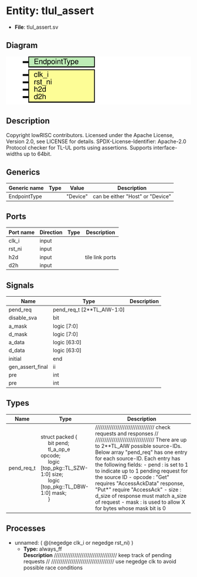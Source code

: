 # Entity: tlul_assert

- **File**: tlul_assert.sv
## Diagram

![Diagram](tlul_assert.svg "Diagram")
## Description

 Copyright lowRISC contributors.
 Licensed under the Apache License, Version 2.0, see LICENSE for details.
 SPDX-License-Identifier: Apache-2.0
 Protocol checker for TL-UL ports using assertions. Supports interface-widths
 up to 64bit.

## Generics

| Generic name | Type | Value    | Description                        |
| ------------ | ---- | -------- | ---------------------------------- |
| EndpointType |      | "Device" |  can be either "Host" or "Device"  |
## Ports

| Port name | Direction | Type | Description      |
| --------- | --------- | ---- | ---------------- |
| clk_i     | input     |      |                  |
| rst_ni    | input     |      |                  |
| h2d       | input     |      |  tile link ports |
| d2h       | input     |      |                  |
## Signals

| Name             | Type                       | Description |
| ---------------- | -------------------------- | ----------- |
| pend_req         | pend_req_t [2**TL_AIW-1:0] |             |
| disable_sva      | bit                        |             |
| a_mask           | logic [7:0]                |             |
| d_mask           | logic [7:0]                |             |
| a_data           | logic [63:0]               |             |
| d_data           | logic [63:0]               |             |
| initial          | end                        |             |
| gen_assert_final | ii                         |             |
| pre              | int                        |             |
| pre              | int                        |             |
## Types

| Name       | Type                                                                                                                                                                                                                                                                                                                                                               | Description                                                                                                                                                                                                                                                                                                                                                                                                                                                                                                                                   |
| ---------- | ------------------------------------------------------------------------------------------------------------------------------------------------------------------------------------------------------------------------------------------------------------------------------------------------------------------------------------------------------------------ | --------------------------------------------------------------------------------------------------------------------------------------------------------------------------------------------------------------------------------------------------------------------------------------------------------------------------------------------------------------------------------------------------------------------------------------------------------------------------------------------------------------------------------------------- |
| pend_req_t | struct packed {<br><span style="padding-left:20px">     bit                         pend;<br><span style="padding-left:20px">      tl_a_op_e                   opcode;<br><span style="padding-left:20px">     logic [top_pkg::TL_SZW-1:0] size;<br><span style="padding-left:20px">     logic [top_pkg::TL_DBW-1:0] mask;<br><span style="padding-left:20px">   } | ////////////////////////////////  check requests and responses // ////////////////////////////////  There are up to 2**TL_AIW possible source-IDs. Below array "pend_req" has one entry  for each source-ID. Each entry has the following fields:   - pend   : is set to 1 to indicate up to 1 pending request for the source ID   - opcode : "Get" requires "AccessAckData" response, "Put*" require "AccessAck"   - size   : d_size of response must match a_size of request   - mask   : is used to allow X for bytes whose mask bit is 0  |
## Processes
- unnamed: ( @(negedge clk_i or negedge rst_ni) )
  - **Type:** always_ff
</br>**Description**
//////////////////////////////////  keep track of pending requests // //////////////////////////////////  use negedge clk to avoid possible race conditions 
